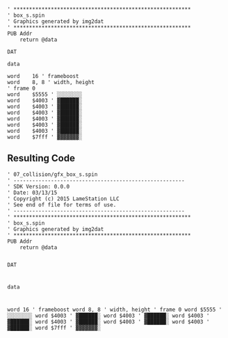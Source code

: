 <pre><code>&#39; *********************************************************
&#39; box_s.spin
&#39; Graphics generated by img2dat
&#39; *********************************************************
PUB Addr
    return @data

DAT

data

word    16 &#39; frameboost
word    8, 8 &#39; width, height
&#39; frame 0
word    $5555 &#39; ░░░░░░░░
word    $4003 &#39; ▓██████░
word    $4003 &#39; ▓██████░
word    $4003 &#39; ▓██████░
word    $4003 &#39; ▓██████░
word    $4003 &#39; ▓██████░
word    $4003 &#39; ▓██████░
word    $7fff &#39; ▓▓▓▓▓▓▓░
</code></pre>
<h2 id="resulting-code">Resulting Code</h2>
<pre><code>&#39; 07_collision/gfx_box_s.spin
&#39; -------------------------------------------------------
&#39; SDK Version: 0.0.0
&#39; Date: 03/13/15
&#39; Copyright (c) 2015 LameStation LLC
&#39; See end of file for terms of use.
&#39; -------------------------------------------------------
&#39; *********************************************************
&#39; box_s.spin
&#39; Graphics generated by img2dat
&#39; *********************************************************
PUB Addr
    return @data

DAT

data

word    16 &#39; frameboost
word    8, 8 &#39; width, height
&#39; frame 0
word    $5555 &#39; ░░░░░░░░
word    $4003 &#39; ▓██████░
word    $4003 &#39; ▓██████░
word    $4003 &#39; ▓██████░
word    $4003 &#39; ▓██████░
word    $4003 &#39; ▓██████░
word    $4003 &#39; ▓██████░
word    $7fff &#39; ▓▓▓▓▓▓▓░


</code></pre>
